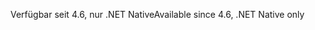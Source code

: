 <span data-ttu-id="faa4f-101">Verfügbar seit 4.6, nur .NET Native</span><span class="sxs-lookup"><span data-stu-id="faa4f-101">Available since 4.6, .NET Native only</span></span>